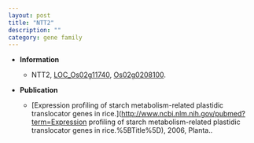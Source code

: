 ```yaml
---
layout: post
title: "NTT2"
description: ""
category: gene family
---
```


* **Information**  
    + NTT2, [LOC_Os02g11740](http://rice.uga.edu/cgi-bin/ORF_infopage.cgi?orf=LOC_Os02g11740), [Os02g0208100](http://rapdb.dna.affrc.go.jp/viewer/gbrowse_details/irgsp1?name=Os02g0208100).

* **Publication**  
    + [Expression profiling of starch metabolism-related plastidic translocator genes in rice.](http://www.ncbi.nlm.nih.gov/pubmed?term=Expression profiling of starch metabolism-related plastidic translocator genes in rice.%5BTitle%5D), 2006, Planta..


